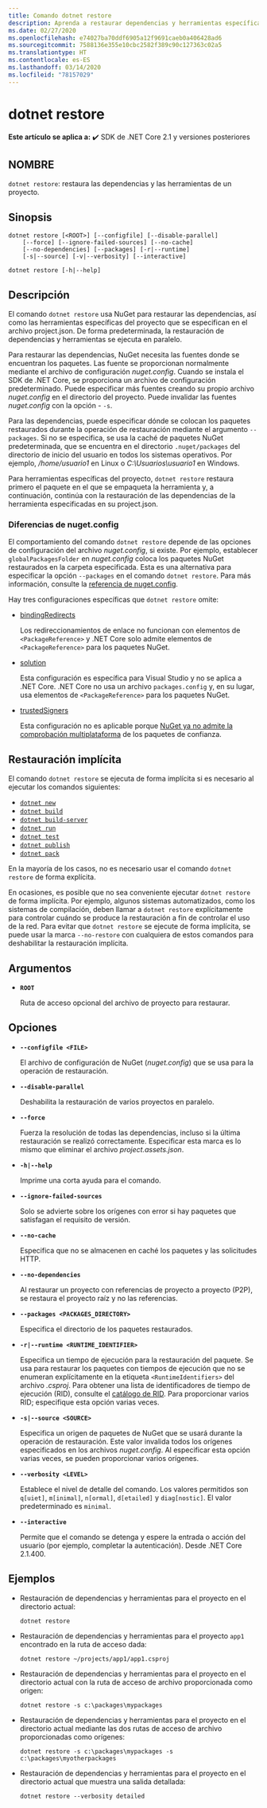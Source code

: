```yaml
---
title: Comando dotnet restore
description: Aprenda a restaurar dependencias y herramientas específicas del proyecto con el comando dotnet restore.
ms.date: 02/27/2020
ms.openlocfilehash: e74027ba70ddf6905a12f9691caeb0a406428ad6
ms.sourcegitcommit: 7588136e355e10cbc2582f389c90c127363c02a5
ms.translationtype: HT
ms.contentlocale: es-ES
ms.lasthandoff: 03/14/2020
ms.locfileid: "78157029"
---
```

# <a name="dotnet-restore"></a>dotnet restore

**Este artículo se aplica a:** ✔️ SDK de .NET Core 2.1 y versiones posteriores

## <a name="name"></a>NOMBRE

`dotnet restore`: restaura las dependencias y las herramientas de un proyecto.

## <a name="synopsis"></a>Sinopsis

```dotnetcli
dotnet restore [<ROOT>] [--configfile] [--disable-parallel]
    [--force] [--ignore-failed-sources] [--no-cache]
    [--no-dependencies] [--packages] [-r|--runtime]
    [-s|--source] [-v|--verbosity] [--interactive]

dotnet restore [-h|--help]
```

## <a name="description"></a>Descripción

El comando `dotnet restore` usa NuGet para restaurar las dependencias, así como las herramientas específicas del proyecto que se especifican en el archivo project.json. De forma predeterminada, la restauración de dependencias y herramientas se ejecuta en paralelo.

Para restaurar las dependencias, NuGet necesita las fuentes donde se encuentran los paquetes. Las fuente se proporcionan normalmente mediante el archivo de configuración *nuget.config*. Cuando se instala el SDK de .NET Core, se proporciona un archivo de configuración predeterminado. Puede especificar más fuentes creando su propio archivo *nuget.config* en el directorio del proyecto. Puede invalidar las fuentes *nuget.config* con la opción - `-s`.

Para las dependencias, puede especificar dónde se colocan los paquetes restaurados durante la operación de restauración mediante el argumento `--packages`. Si no se especifica, se usa la caché de paquetes NuGet predeterminada, que se encuentra en el directorio `.nuget/packages` del directorio de inicio del usuario en todos los sistemas operativos. Por ejemplo, */home/usuario1* en Linux o *C:\Usuarios\usuario1* en Windows.

Para herramientas específicas del proyecto, `dotnet restore` restaura primero el paquete en el que se empaqueta la herramienta y, a continuación, continúa con la restauración de las dependencias de la herramienta especificadas en su project.json.

### <a name="nugetconfig-differences"></a>Diferencias de nuget.config

El comportamiento del comando `dotnet restore` depende de las opciones de configuración del archivo *nuget.config*, si existe. Por ejemplo, establecer `globalPackagesFolder` en *nuget.config* coloca los paquetes NuGet restaurados en la carpeta especificada. Esta es una alternativa para especificar la opción `--packages` en el comando `dotnet restore`. Para más información, consulte la [referencia de nuget.config](/nuget/schema/nuget-config-file).

Hay tres configuraciones específicas que `dotnet restore` omite:

- [bindingRedirects](/nuget/schema/nuget-config-file#bindingredirects-section)

  Los redireccionamientos de enlace no funcionan con elementos de `<PackageReference>` y .NET Core solo admite elementos de `<PackageReference>` para los paquetes NuGet.

- [solution](/nuget/schema/nuget-config-file#solution-section)

  Esta configuración es específica para Visual Studio y no se aplica a .NET Core. .NET Core no usa un archivo `packages.config` y, en su lugar, usa elementos de `<PackageReference>` para los paquetes NuGet.

- [trustedSigners](/nuget/schema/nuget-config-file#trustedsigners-section)

  Esta configuración no es aplicable porque [NuGet ya no admite la comprobación multiplataforma](https://github.com/NuGet/Home/issues/7939) de los paquetes de confianza.

## <a name="implicit-restore"></a>Restauración implícita

El comando `dotnet restore` se ejecuta de forma implícita si es necesario al ejecutar los comandos siguientes:

- [`dotnet new`](dotnet-new.md)
- [`dotnet build`](dotnet-build.md)
- [`dotnet build-server`](dotnet-build-server.md)
- [`dotnet run`](dotnet-run.md)
- [`dotnet test`](dotnet-test.md)
- [`dotnet publish`](dotnet-publish.md)
- [`dotnet pack`](dotnet-pack.md)

En la mayoría de los casos, no es necesario usar el comando `dotnet restore` de forma explícita.

En ocasiones, es posible que no sea conveniente ejecutar `dotnet restore` de forma implícita. Por ejemplo, algunos sistemas automatizados, como los sistemas de compilación, deben llamar a `dotnet restore` explícitamente para controlar cuándo se produce la restauración a fin de controlar el uso de la red. Para evitar que `dotnet restore` se ejecute de forma implícita, se puede usar la marca `--no-restore` con cualquiera de estos comandos para deshabilitar la restauración implícita.

## <a name="arguments"></a>Argumentos

- **`ROOT`**

  Ruta de acceso opcional del archivo de proyecto para restaurar.

## <a name="options"></a>Opciones

- **`--configfile <FILE>`**

  El archivo de configuración de NuGet (*nuget.config*) que se usa para la operación de restauración.

- **`--disable-parallel`**

  Deshabilita la restauración de varios proyectos en paralelo.

- **`--force`**

  Fuerza la resolución de todas las dependencias, incluso si la última restauración se realizó correctamente. Especificar esta marca es lo mismo que eliminar el archivo *project.assets.json*.

- **`-h|--help`**

  Imprime una corta ayuda para el comando.

- **`--ignore-failed-sources`**

  Solo se advierte sobre los orígenes con error si hay paquetes que satisfagan el requisito de versión.

- **`--no-cache`**

  Especifica que no se almacenen en caché los paquetes y las solicitudes HTTP.

- **`--no-dependencies`**

  Al restaurar un proyecto con referencias de proyecto a proyecto (P2P), se restaura el proyecto raíz y no las referencias.

- **`--packages <PACKAGES_DIRECTORY>`**

  Especifica el directorio de los paquetes restaurados.

- **`-r|--runtime <RUNTIME_IDENTIFIER>`**

  Especifica un tiempo de ejecución para la restauración del paquete. Se usa para restaurar los paquetes con tiempos de ejecución que no se enumeran explícitamente en la etiqueta `<RuntimeIdentifiers>` del archivo *.csproj*. Para obtener una lista de identificadores de tiempo de ejecución (RID), consulte el [catálogo de RID](../rid-catalog.md). Para proporcionar varios RID; especifique esta opción varias veces.

- **`-s|--source <SOURCE>`**

  Especifica un origen de paquetes de NuGet que se usará durante la operación de restauración. Este valor invalida todos los orígenes especificados en los archivos *nuget.config*. Al especificar esta opción varias veces, se pueden proporcionar varios orígenes.

- **`--verbosity <LEVEL>`**

  Establece el nivel de detalle del comando. Los valores permitidos son `q[uiet]`, `m[inimal]`, `n[ormal]`, `d[etailed]` y `diag[nostic]`. El valor predeterminado es `minimal`.

- **`--interactive`**

  Permite que el comando se detenga y espere la entrada o acción del usuario (por ejemplo, completar la autenticación). Desde .NET Core 2.1.400.

## <a name="examples"></a>Ejemplos

- Restauración de dependencias y herramientas para el proyecto en el directorio actual:

  ```dotnetcli
  dotnet restore
  ```

- Restauración de dependencias y herramientas para el proyecto `app1` encontrado en la ruta de acceso dada:

  ```dotnetcli
  dotnet restore ~/projects/app1/app1.csproj
  ```

- Restauración de dependencias y herramientas para el proyecto en el directorio actual con la ruta de acceso de archivo proporcionada como origen:

  ```dotnetcli
  dotnet restore -s c:\packages\mypackages
  ```

- Restauración de dependencias y herramientas para el proyecto en el directorio actual mediante las dos rutas de acceso de archivo proporcionadas como orígenes:

  ```dotnetcli
  dotnet restore -s c:\packages\mypackages -s c:\packages\myotherpackages
  ```

- Restauración de dependencias y herramientas para el proyecto en el directorio actual que muestra una salida detallada:

  ```dotnetcli
  dotnet restore --verbosity detailed
  ```
